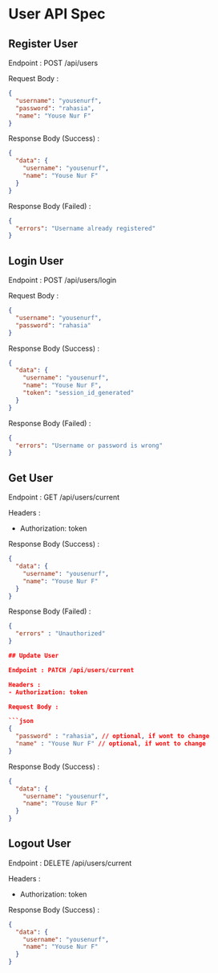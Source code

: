 # User API Spec

## Register User

Endpoint : POST /api/users

Request Body :

```json
{
  "username": "yousenurf",
  "password": "rahasia",
  "name": "Youse Nur F"
}
```

Response Body (Success) :

```json
{
  "data": {
    "username": "yousenurf",
    "name": "Youse Nur F"
  }
}
```

Response Body (Failed) :

```json
{
  "errors": "Username already registered"
}
```

## Login User

Endpoint : POST /api/users/login

Request Body :

```json
{
  "username": "yousenurf",
  "password": "rahasia"
}
```

Response Body (Success) :

```json
{
  "data": {
    "username": "yousenurf",
    "name": "Youse Nur F",
    "token": "session_id_generated"
  }
}
```

Response Body (Failed) :

```json
{
  "errors": "Username or password is wrong"
}
```

## Get User

Endpoint : GET /api/users/current

Headers :

- Authorization: token

Response Body (Success) :

```json
{
  "data": {
    "username": "yousenurf",
    "name": "Youse Nur F"
  }
}
```

Response Body (Failed) :

````json
{
  "errors" : "Unauthorized"
}

## Update User

Endpoint : PATCH /api/users/current

Headers :
- Authorization: token

Request Body :

```json
{
  "password" : "rahasia", // optional, if wont to change
  "name" : "Youse Nur F" // optional, if wont to change
}
````

Response Body (Success) :

```json
{
  "data": {
    "username": "yousenurf",
    "name": "Youse Nur F"
  }
}
```

## Logout User

Endpoint : DELETE /api/users/current

Headers :

- Authorization: token

Response Body (Success) :

```json
{
  "data": {
    "username": "yousenurf",
    "name": "Youse Nur F"
  }
}
```
